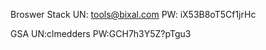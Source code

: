 Broswer Stack 
    UN: tools@bixal.com
    PW: iX53B8oT5Cf1jrHc

GSA 
    UN:clmedders
    PW:GCH7h3Y5Z?pTgu3